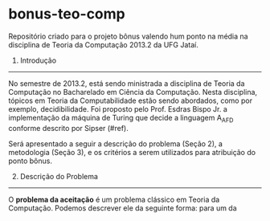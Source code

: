 bonus-teo-comp
==============

Repositório criado para o projeto bônus valendo hum ponto na média na disciplina de Teoria da Computação 2013.2 da UFG Jataí.

1. Introdução
-------------

No semestre de 2013.2, está sendo ministrada a disciplina de Teoria da Computação no Bacharelado em Ciência da Computação. Nesta disciplina, tópicos em Teoria da Computabilidade estão sendo abordados, como por exemplo, decidibilidade. Foi proposto pelo Prof. Esdras Bispo Jr. a implementação da máquina de Turing que decide a linguagem A<sub>AFD</sub> conforme descrito por Sipser (#ref).

Será apresentado a seguir a descrição do problema (Seção 2), a metodologia (Seção 3), e os critérios a serem utilizados para atribuição do ponto bônus.

2. Descrição do Problema
-------------------------

O **problema da aceitação** é um problema clássico em Teoria da Computação. Podemos descrever ele da seguinte forma: para um da



